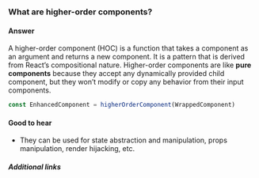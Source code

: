 ### What are higher-order components?

#### Answer

A higher-order component (HOC) is a function that takes a component as an argument and returns a new component. It is a pattern that is derived from React’s compositional nature. Higher-order components are like **pure components** because they accept any dynamically provided child component, but they won’t modify or copy any behavior from their input components.

```js
const EnhancedComponent = higherOrderComponent(WrappedComponent)
```

#### Good to hear

* They can be used for state abstraction and manipulation, props manipulation, render hijacking, etc.

##### Additional links

<!-- tags: (react) -->

<!-- expertise: (2) -->
